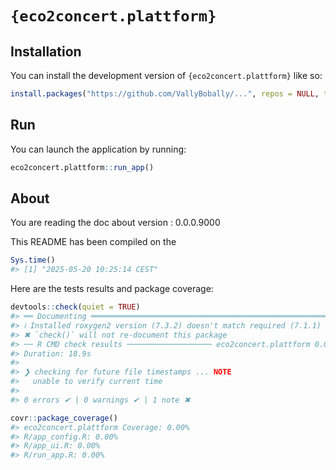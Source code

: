 
<!-- README.md is generated from README.Rmd. Please edit that file -->

# `{eco2concert.plattform}`

<!-- badges: start -->

<!-- badges: end -->

## Installation

You can install the development version of `{eco2concert.plattform}`
like so:

``` r
install.packages("https://github.com/VallyBobally/...", repos = NULL, type = "source")
```

## Run

You can launch the application by running:

``` r
eco2concert.plattform::run_app()
```

## About

You are reading the doc about version : 0.0.0.9000

This README has been compiled on the

``` r
Sys.time()
#> [1] "2025-05-20 10:25:14 CEST"
```

Here are the tests results and package coverage:

``` r
devtools::check(quiet = TRUE)
#> ══ Documenting ═════════════════════════════════════════════════════════════════
#> ℹ Installed roxygen2 version (7.3.2) doesn't match required (7.1.1)
#> ✖ `check()` will not re-document this package
#> ── R CMD check results ─────────────────── eco2concert.plattform 0.0.0.9000 ────
#> Duration: 18.9s
#> 
#> ❯ checking for future file timestamps ... NOTE
#>   unable to verify current time
#> 
#> 0 errors ✔ | 0 warnings ✔ | 1 note ✖
```

``` r
covr::package_coverage()
#> eco2concert.plattform Coverage: 0.00%
#> R/app_config.R: 0.00%
#> R/app_ui.R: 0.00%
#> R/run_app.R: 0.00%
```
